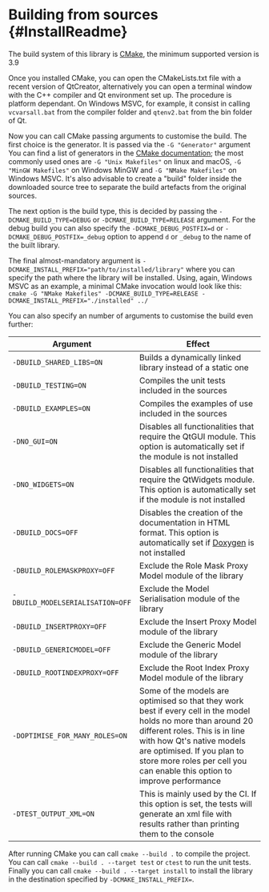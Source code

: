 # Building from sources {#InstallReadme}
The build system of this library is [CMake](https://cmake.org/), the minimum supported version is 3.9

Once you installed CMake, you can open the CMakeLists.txt file with a recent version of QtCreator, alternatively you can open a terminal window with the C++ compiler and Qt environment set up. The procedure is platform dependant. 
On Windows MSVC, for example, it consist in calling `vcvarsall.bat` from the compiler folder and `qtenv2.bat` from the bin folder of Qt.

Now you can call CMake passing arguments to customise the build. The first choice is the generator. It is passed via the `-G "Generator"` argument
You can find a list of generators in the [CMake documentation](https://cmake.org/cmake/help/latest/manual/cmake-generators.7.html);
the most commonly used ones are `-G "Unix Makefiles"` on linux and macOS, `-G "MinGW Makefiles"` on Windows MinGW and `-G "NMake Makefiles"` on Windows MSVC.
It's also advisable to create a "build" folder inside the downloaded source tree to separate the build artefacts from the original sources.

The next option is the build type, this is decided by passing the `-DCMAKE_BUILD_TYPE=DEBUG` or `-DCMAKE_BUILD_TYPE=RELEASE` argument. 
For the debug build you can also specify the `-DCMAKE_DEBUG_POSTFIX=d` or `-DCMAKE_DEBUG_POSTFIX=_debug` option to append `d` or `_debug` to the name of the built library.

The final almost-mandatory argument is `-DCMAKE_INSTALL_PREFIX="path/to/installed/library"` where you can specify the path where the library will be installed.
Using, again, Windows MSVC as an example, a minimal CMake invocation would look like this:
`cmake -G "NMake Makefiles" -DCMAKE_BUILD_TYPE=RELEASE -DCMAKE_INSTALL_PREFIX="./installed" ../`

You can also specify an number of arguments to customise the build even further:

| Argument | Effect |
|----------|--------|
| `-DBUILD_SHARED_LIBS=ON` | Builds a dynamically linked library instead of a static one |
| `-DBUILD_TESTING=ON` | Compiles the unit tests included in the sources |
| `-DBUILD_EXAMPLES=ON` | Compiles the examples of use included in the sources |
| `-DNO_GUI=ON` | Disables all functionalities that require the QtGUI module. This option is automatically set if the module is not installed |
| `-DNO_WIDGETS=ON` | Disables all functionalities that require the QtWidgets module. This option is automatically set if the module is not installed |
| `-DBUILD_DOCS=OFF` | Disables the creation of the documentation in HTML format. This option is automatically set if [Doxygen](www.doxygen.org) is not installed |
| `-DBUILD_ROLEMASKPROXY=OFF` | Exclude the Role Mask Proxy Model module of the library |
| `-DBUILD_MODELSERIALISATION=OFF` | Exclude the Model Serialisation module of the library |
| `-DBUILD_INSERTPROXY=OFF` | Exclude the Insert Proxy Model module of the library |
| `-DBUILD_GENERICMODEL=OFF` | Exclude the Generic Model module of the library |
| `-DBUILD_ROOTINDEXPROXY=OFF` | Exclude the Root Index Proxy Model module of the library |
| `-DOPTIMISE_FOR_MANY_ROLES=ON` | Some of the models are optimised so that they work best if every cell in the model holds no more than around 20 different roles. This is in line with how Qt's native models are optimised. If you plan to store more roles per cell you can enable this option to improve performance |
| `-DTEST_OUTPUT_XML=ON` | This is mainly used by the CI. If this option is set, the tests will generate an xml file with results rather than printing them to the console |


After running CMake you can call `cmake --build .` to compile the project.
You can call `cmake --build . --target test` or `ctest` to run the unit tests.
Finally you can call `cmake --build . --target install` to install the library in the destination specified by `-DCMAKE_INSTALL_PREFIX=`.
